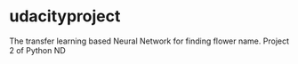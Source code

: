 # udacityproject
The transfer learning based Neural Network for finding flower name. Project 2 of Python ND
